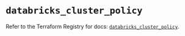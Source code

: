 # `databricks_cluster_policy`

Refer to the Terraform Registry for docs: [`databricks_cluster_policy`](https://registry.terraform.io/providers/databricks/databricks/1.57.0/docs/resources/cluster_policy).
